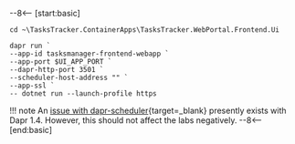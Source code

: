 <!-- Basic snippet -->
--8<-- [start:basic]
```shell
cd ~\TasksTracker.ContainerApps\TasksTracker.WebPortal.Frontend.Ui

dapr run `
--app-id tasksmanager-frontend-webapp `
--app-port $UI_APP_PORT `
--dapr-http-port 3501 `
--scheduler-host-address "" `
--app-ssl `
-- dotnet run --launch-profile https
```

!!! note
    An [issue with dapr-scheduler](https://github.com/Azure/aca-dotnet-workshop/issues/168){target=_blank} presently exists with Dapr 1.4. However, this should not affect the labs negatively.
--8<-- [end:basic]

